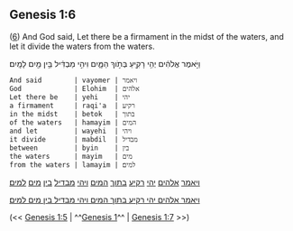 ## Genesis 1:6

([6](http://biblehub.com/text/genesis/1-6.htm)) And God said, Let there be a firmament in the midst of the waters, and let it divide the waters from the waters.

וַיֹּ֣אמֶר אֱלֹהִ֔ים יְהִ֥י רָקִ֖יעַ בְּתֹ֣וךְ הַמָּ֑יִם וִיהִ֣י מַבְדִּ֔יל בֵּ֥ין מַ֖יִם לָמָֽיִם׃

	And said        | vayomer | ויאמר
	God             | Elohim  | אלהים
	Let there be    | yehi    | יהי
	a firmament     | raqi'a  | רקיע
	in the midst    | betok   | בתוך
	of the waters   | hamayim | המים
	and let         | wayehi  | ויהי
	it divide       | mabdil  | מבדיל
	between         | byin    | בין
	the waters      | mayim   | מים
	from the waters | lamayim | למים׃

[ויאמר](/keys/VIAMR) [אלהים](/keys/ALHIM) [יהי](/keys/IHI) [רקיע](/keys/RQIO) [בתוך](/keys/BThVK) [המים](/keys/HMIM) [ויהי](/keys/VIHI) [מבדיל](/keys/MBDIL) [בין](/keys/BIN) [מים](/keys/MIM) [למים](/keys/LMIM)׃

[ויאמר אלהים יהי רקיע בתוך המים ויהי מבדיל בין מים למים](/keys/VIAMR.ALHIM.IHI.RQIO.BThVK.HMIM.VIHI.MBDIL.BIN.MIM.LMIM)׃

(<< [Genesis 1:5](/genesis/1/5) | ^^[Genesis 1](/genesis/1)^^ | [Genesis 1:7](/genesis/1/7) >>)
